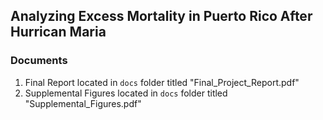 ## Analyzing Excess Mortality in Puerto Rico After Hurrican Maria

### Documents
1. Final Report located in `docs` folder titled "Final_Project_Report.pdf"
2. Supplemental Figures located in `docs` folder titled "Supplemental_Figures.pdf"
